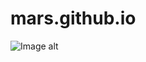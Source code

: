 # mars.github.io
![Image alt](https://github.com/MihailNaumov/mars.github.io/raw/master/img/dron.png/image.png)
